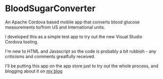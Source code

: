 BloodSugarConverter
===================

An Apache Cordova based mobile app that converts blood glucose measurements to/from US and International units.

I developed this as a simple test app to try out the new Visual Studio Cordova tooling.

I'm new to HTML and Javascript so the code is probably a bit rubbish - any criticisms and comments greatfully received.

I'll be putting this app on the app store just to try out the whole process, and blogging about it on [my blog](http://jimbobbennett.io)
